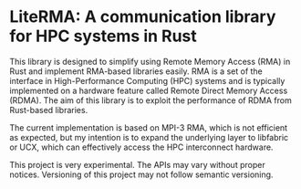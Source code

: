# LiteRMA: A communication library for HPC systems in Rust

This library is designed to simplify using Remote Memory Access (RMA) in Rust
and implement RMA-based libraries easily.
RMA is a set of the interface in High-Performance Computing (HPC) systems
and is typically implemented on a hardware feature called Remote Direct Memory Access (RDMA).
The aim of this library is to exploit the performance of RDMA from Rust-based libraries.

The current implementation is based on MPI-3 RMA, which is not efficient as expected,
but my intention is to expand the underlying layer to libfabric or UCX,
which can effectively access the HPC interconnect hardware.

This project is very experimental. The APIs may vary without proper notices.
Versioning of this project may not follow semantic versioning.
